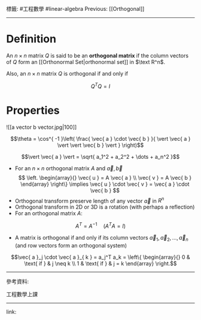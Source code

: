 標籤: #工程數學 #linear-algebra 
Previous: [[Orthogonal]]

---

# Definition

An $n \times n$ matrix $Q$ is said to be an **orthogonal matrix** if the column vectors of $Q$ form an [[Orthonormal Set|orthonormal set]] in $\text R^n$.

Also, an $n \times n$ matrix $Q$ is orthogonal if and only if 

$$Q^TQ = I$$

# Properties

![[a vector b vector.jpg|100]]

$$\theta = \cos^{ -1 }\left( \frac{ \vec{ a } \cdot \vec{ b } }{ \vert \vec{ a } \vert \vert \vec{ b } \vert } \right)$$

$$\vert \vec{ a } \vert = \sqrt{ a_1^2 + a_2^2 + \dots + a_n^2 }$$

- For an $n \times n$ orthogonal matrix $A$ and $\vec{ a }, \vec{ b }$
$$
\left.
\begin{array}{}
	\vec{ u } = A \vec{ a } \\
	\vec{ v } = A \vec{ b }
\end{array}
\right\}
\implies \vec{ u } \cdot \vec{ v } = \vec{ a } \cdot \vec{ b }
$$
- Orthogonal transform preserve length of any vector $\vec{ a }$ in $R^n$
- Orthogonal transform in 2D or 3D is a rotation (with perhaps a reflection)
- For an orthogonal matrix $A$:

$$A^T = A^{ -1 } \quad (A^T A = I)$$

- A matrix is orthogonal if and only if its column vectors $\vec{ a }_{ 1 }, \vec{ a }_{ 2 }, \dots, \vec{ a }_n$ (and row vectors form an orthogonal system)

$$\vec{ a }_j \cdot \vec{ a }_{ k } = a_j^T a_k = \left\{ \begin{array}{} 0 & \text{ if } & j \neq k \\ 1 & \text{ if } & j = k \end{array} \right.$$

---

參考資料:

工程數學上課

---

link:

